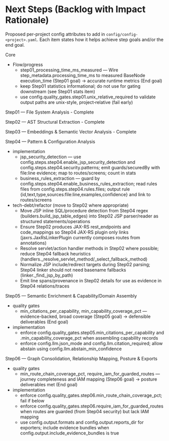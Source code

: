 # Next Steps (Backlog with Impact Rationale)

Proposed per-project config attributes to add in `config/config-<project>.yaml`. Each item states how it helps achieve step goals and/or the end goal.

Core
- Flow/progress
  * step01_processing_time_ms_measured — Wire step_metadata.processing_time_ms to measured BaseNode execution_time (Step01 goal) → accurate runtime metrics (End goal)
  * keep Step01 statistics informational; do not use for gating downstream (see Step01 stats item)
  * use config.quality_gates.step01.unix_relative_required to validate output paths are unix-style, project‑relative (fail early)

Step01 — File System Analysis - Complete

Step02 — AST Structural Extraction  - Complete

Step03 — Embeddings & Semantic Vector Analysis - Complete

Step04 — Pattern & Configuration Analysis
- implementation
  * jsp_security_detection — use config.steps.step04.enable_jsp_security_detection and config.steps.step04.security.patterns; emit guards/securedBy with file:line evidence; map to routes/screens; count in stats
  * business_rules_extraction — guard by config.steps.step04.enable_business_rules_extraction; read rules files from config.steps.step04.rules.files; output rule {id,text,type,sources:file:line,examples,confidence} and link to routes/screens
- tech-debt/refactor (move to Step02 where appropriate)
  * Move JSP inline SQL/procedure detection from Step04 regex (builders.build_jsp_table_edges) into Step02 JSP parser/reader as structured statements/operations
  * Ensure Step02 produces JAX-RS rest_endpoints and code_mappings so Step04 JAX-RS plugin only links (jaxrs.JaxRsLinkerPlugin currently composes routes from annotations)
  * Resolve servlet/action handler methods in Step02 where possible; reduce Step04 fallback heuristics (handlers._resolve_servlet_method/_select_fallback_method)
  * Normalize JSP include/redirect targets during Step02 parsing; Step04 linker should not need basename fallbacks (linker._find_jsp_by_path)
  * Emit line spans/provenance in Step02 details for use as evidence in Step04 relations/traces

Step05 — Semantic Enrichment & Capability/Domain Assembly
- quality gates
  * min_citations_per_capability, min_capability_coverage_pct — evidence-backed, broad coverage (Step05 goal) → defensible deliverables (End goal)
- implementation
  * enforce config.quality_gates.step05.min_citations_per_capability and .min_capability_coverage_pct when assembling capability records
  * enforce config.llm.json_mode and config.llm.citation_required; allow abstain using config.llm.abstain_min_confidence

Step06 — Graph Consolidation, Relationship Mapping, Posture & Exports
- quality gates
  * min_route_chain_coverage_pct, require_iam_for_guarded_routes — journey completeness and IAM mapping (Step06 goal) → posture deliverables met (End goal)
- implementation
  * enforce config.quality_gates.step06.min_route_chain_coverage_pct; fail if below
  * enforce config.quality_gates.step06.require_iam_for_guarded_routes when routes are guarded (from Step04 security) but lack IAM mapping
  * use config.output.formats and config.output.reports_dir for exporters; include evidence bundles when config.output.include_evidence_bundles is true